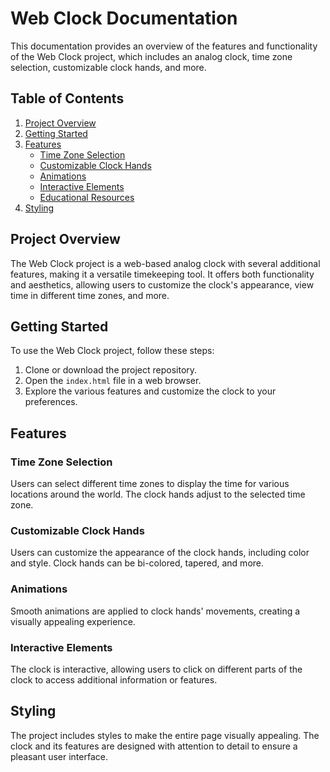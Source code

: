 # Web Clock Documentation

This documentation provides an overview of the features and functionality of the Web Clock project, which includes an analog clock, time zone selection, customizable clock hands, and more.

## Table of Contents
1. [Project Overview](#project-overview)
2. [Getting Started](#getting-started)
3. [Features](#features)
    - [Time Zone Selection](#time-zone-selection)
    - [Customizable Clock Hands](#customizable-clock-hands)
    - [Animations](#animations)
    - [Interactive Elements](#interactive-elements)
    - [Educational Resources](#educational-resources)
4. [Styling](#styling)

## Project Overview

The Web Clock project is a web-based analog clock with several additional features, making it a versatile timekeeping tool. It offers both functionality and aesthetics, allowing users to customize the clock's appearance, view time in different time zones, and more.

## Getting Started

To use the Web Clock project, follow these steps:

1. Clone or download the project repository.
2. Open the `index.html` file in a web browser.
3. Explore the various features and customize the clock to your preferences.

## Features

### Time Zone Selection

Users can select different time zones to display the time for various locations around the world. The clock hands adjust to the selected time zone.

### Customizable Clock Hands

Users can customize the appearance of the clock hands, including color and style. Clock hands can be bi-colored, tapered, and more.



### Animations

Smooth animations are applied to clock hands' movements, creating a visually appealing experience.

### Interactive Elements

The clock is interactive, allowing users to click on different parts of the clock to access additional information or features.


## Styling

The project includes styles to make the entire page visually appealing. The clock and its features are designed with attention to detail to ensure a pleasant user interface.


